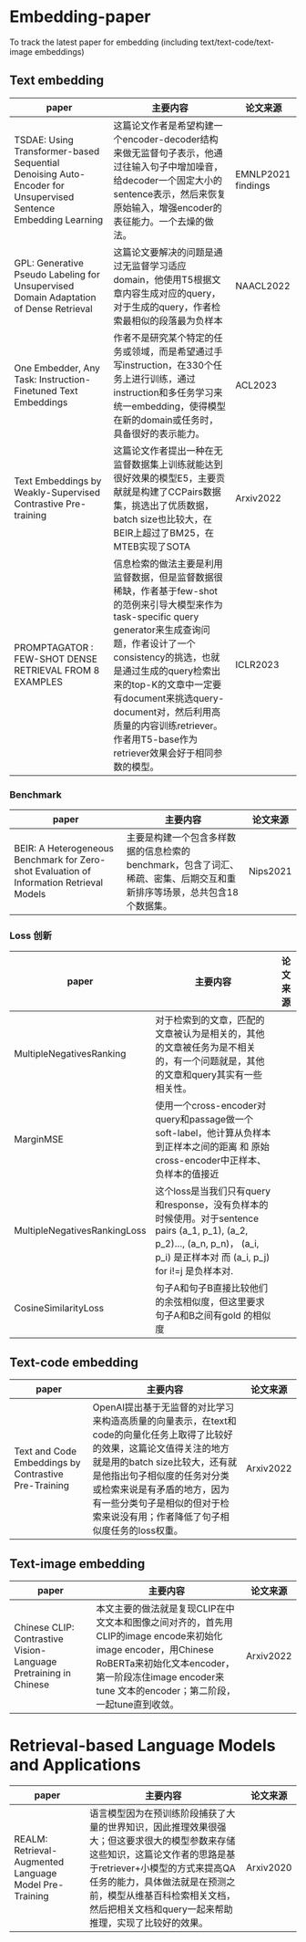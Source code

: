# Embedding-paper

To track the latest paper for embedding (including text/text-code/text-image embeddings)

## Text embedding

|  paper   | 主要内容  | 论文来源 |
|  ----  | ----  | ---- |
| TSDAE: Using Transformer-based Sequential Denoising Auto-Encoder for Unsupervised Sentence Embedding Learning  | 这篇论文作者是希望构建一个encoder-decoder结构来做无监督句子表示，他通过往输入句子中增加噪音，给decoder一个固定大小的sentence表示，然后来恢复原始输入，增强encoder的表征能力。一个去燥的做法。|EMNLP2021 findings |
| GPL: Generative Pseudo Labeling for Unsupervised Domain Adaptation of Dense Retrieval| 这篇论文要解决的问题是通过无监督学习适应domain，他使用T5根据文章内容生成对应的query，对于生成的query，作者检索最相似的段落最为负样本| NAACL2022 |
| One Embedder, Any Task: Instruction-Finetuned Text Embeddings  | 作者不是研究某个特定的任务或领域，而是希望通过手写instruction，在330个任务上进行训练，通过instruction和多任务学习来统一embedding，使得模型在新的domain或任务时，具备很好的表示能力。 | ACL2023 |
| Text Embeddings by Weakly-Supervised Contrastive Pre-training|  这篇论文作者提出一种在无监督数据集上训练就能达到很好效果的模型E5，主要贡献就是构建了CCPairs数据集，挑选出了优质数据，batch size也比较大，在BEIR上超过了BM25，在 MTEB实现了SOTA | Arxiv2022 |
| PROMPTAGATOR : FEW-SHOT DENSE RETRIEVAL FROM 8 EXAMPLES| 信息检索的做法主要是利用监督数据，但是监督数据很稀缺，作者基于few-shot的范例来引导大模型来作为task-specific query generator来生成查询问题，作者设计了一个consistency的挑选，也就是通过生成的query检索出来的top-K的文章中一定要有document来挑选query-document对，然后利用高质量的内容训练retriever。作者用T5-base作为retriever效果会好于相同参数的模型。 | ICLR2023 |
### Benchmark
|  paper   | 主要内容  | 论文来源 |
|  ----  | ----  | ---- |
|  BEIR: A Heterogeneous Benchmark for Zero-shot Evaluation of Information Retrieval Models  | 主要是构建一个包含多样数据的信息检索的benchmark，包含了词汇、稀疏、密集、后期交互和重新排序等场景，总共包含18个数据集。 | Nips2021 |
### Loss 创新

|  paper   | 主要内容  | 论文来源 |
|  ----  | ----  | ---- |
| MultipleNegativesRanking | 对于检索到的文章，匹配的文章被认为是相关的，其他的文章被任务为是不相关的，有一个问题就是，其他的文章和query其实有一些相关性。  |  |
| MarginMSE|使用一个cross-encoder对query和passage做一个soft-label，他计算从负样本到正样本之间的距离 和 原始cross-encoder中正样本、负样本的值接近 ||
|MultipleNegativesRankingLoss| 这个loss是当我们只有query和response，没有负样本的时候使用。对于sentence pairs (a_1, p_1), (a_2, p_2)…, (a_n, p_n)， (a_i, p_i) 是正样本对 而 (a_i, p_j) for i!=j 是负样本对.||
|CosineSimilarityLoss| 句子A和句子B直接比较他们的余弦相似度，但这里要求句子A和B之间有gold 的相似度||
## Text-code embedding

|  paper   | 主要内容  | 论文来源 |
|  ----  | ----  | ---- |
|  Text and Code Embeddings by Contrastive Pre-Training | OpenAI提出基于无监督的对比学习来构造高质量的向量表示，在text和code的向量化任务上取得了比较好的效果，这篇论文值得关注的地方就是用的batch size比较大，还有就是他指出句子相似度的任务对分类或检索来说是有矛盾的地方，因为有一些分类句子是相似的但对于检索来说没有用；作者降低了句子相似度任务的loss权重。 | Arxiv2022 |

## Text-image embedding
|  paper   | 主要内容  | 论文来源 |
|  ----  | ----  | ---- |
|  Chinese CLIP: Contrastive Vision-Language Pretraining in Chinese | 本文主要的做法就是复现CLIP在中文文本和图像之间对齐的，首先用CLIP的image encode来初始化image encoder，用Chinese RoBERTa来初始化文本encoder，第一阶段冻住image encoder来tune 文本的encoder；第二阶段，一起tune直到收敛。 | Arxiv2022 |

# Retrieval-based Language Models and Applications
|  paper   | 主要内容  | 论文来源 |
|  ----  | ----  | ---- |
|  REALM: Retrieval-Augmented Language Model Pre-Training  | 语言模型因为在预训练阶段捕获了大量的世界知识，因此推理效果很强大；但这要求很大的模型参数来存储这些知识，这篇论文作者的思路是基于retriever+小模型的方式来提高QA任务的能力，具体做法就是在预测之前，模型从维基百科检索相关文档，然后把相关文档和query一起来帮助推理，实现了比较好的效果。| Arxiv2020 |
